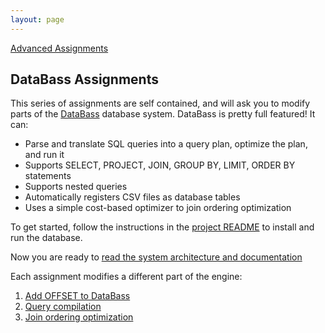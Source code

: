 ```yaml
---
layout: page
---
```


[Advanced Assignments](./)

## DataBass Assignments

This series of assignments are self contained, and will ask you to modify parts of the [DataBass](https://www.github.com/w4111/databass-public) database system.  DataBass is pretty full featured!  It can:

* Parse and translate SQL queries into a query plan, optimize the plan, and run it
* Supports SELECT, PROJECT, JOIN, GROUP BY, LIMIT, ORDER BY statements
* Supports nested queries
* Automatically registers CSV files as database tables
* Uses a simple cost-based optimizer to join ordering optimization

To get started, follow the instructions in the [project README](https://github.com/w4111/databass-public/blob/master/README.md) to install and run the database.

Now you are ready to [read the system architecture and documentation](https://github.com/w4111/databass-public/blob/master/docs/design.md)

Each assignment modifies a different part of the engine:

1. [Add OFFSET to DataBass](./offset)
1. [Query compilation](./compile)
1. [Join ordering optimization](./join)

